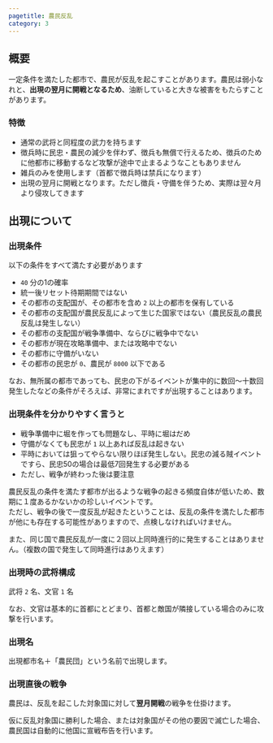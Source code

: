 ```yaml
---
pagetitle: 農民反乱
category: 3
---
```


## 概要

一定条件を満たした都市で、農民が反乱を起こすことがあります。農民は弱小なれと、**出現の翌月に開戦となるため**、油断していると大きな被害をもたらすことがあります。

### 特徴

* 通常の武将と同程度の武力を持ちます
* 徴兵時に民忠・農民の減少を伴わず、徴兵も無償で行えるため、徴兵のために他都市に移動するなど攻撃が途中で止まるようなこともありません
* 雑兵のみを使用します（首都で徴兵時は禁兵になります）
* 出現の翌月に開戦となります。ただし徴兵・守備を伴うため、実際は翌々月より侵攻してきます

## 出現について

### 出現条件

以下の条件をすべて満たす必要があります

* `40` 分の1の確率
* 統一後リセット待期期間ではない
* その都市の支配国が、その都市を含め `2` 以上の都市を保有している
* その都市の支配国が農民反乱によって生じた国家ではない（農民反乱の農民反乱は発生しない）
* その都市の支配国が戦争準備中、ならびに戦争中でない
* その都市が現在攻略準備中、または攻略中でない
* その都市に守備がいない
* その都市の民忠が `0`、農民が `8000` 以下である

なお、無所属の都市であっても、民忠の下がるイベントが集中的に数回～十数回発生したなどの条件がそろえば、非常にまれですが出現することはあります。

### 出現条件を分かりやすく言うと

* 戦争準備中に堀を作っても問題なし、平時に堀はだめ
* 守備がなくても民忠が `1` 以上あれば反乱は起きない
* 平時においては狙ってやらない限りほぼ発生しない。民忠の減る賊イベントですら、民忠50の場合は最低7回発生する必要がある
* ただし、戦争が終わった後は要注意

農民反乱の条件を満たす都市が出るような戦争の起きる頻度自体が低いため、数期に１度あるかないかの珍しいイベントです。  
ただし、戦争の後で一度反乱が起きたということは、反乱の条件を満たした都市が他にも存在する可能性がありますので、点検しなければいけません。

また、同じ国で農民反乱が一度に２回以上同時進行的に発生することはありません。（複数の国で発生して同時進行はありえます）

### 出現時の武将構成

武将 `2` 名、文官 `1` 名

なお、文官は基本的に首都にとどまり、首都と敵国が隣接している場合のみに攻撃を行います。

### 出現名

出現都市名＋「農民団」という名前で出現します。

### 出現直後の戦争

農民は、反乱を起こした対象国に対して**翌月開戦**の戦争を仕掛けます。

仮に反乱対象国に勝利した場合、または対象国がその他の要因で滅亡した場合、農民国は自動的に他国に宣戦布告を行います。
